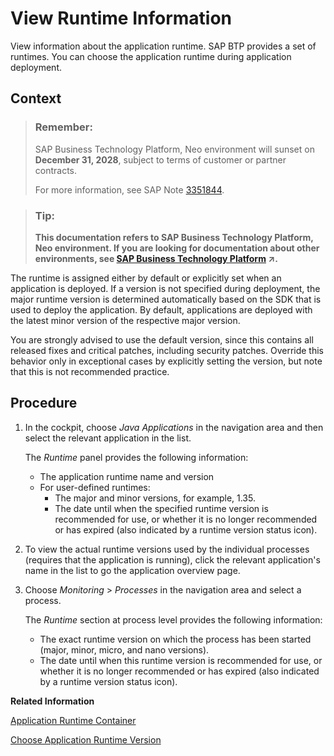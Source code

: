 <!-- loio343663e8f3e34573ac292106861a8590 -->

# View Runtime Information

View information about the application runtime. SAP BTP provides a set of runtimes. You can choose the application runtime during application deployment.



## Context

> ### Remember:  
> SAP Business Technology Platform, Neo environment will sunset on **December 31, 2028**, subject to terms of customer or partner contracts.
> 
> For more information, see SAP Note [3351844](https://launchpad.support.sap.com/#/notes/3351844).

> ### Tip:  
> **This documentation refers to SAP Business Technology Platform, Neo environment. If you are looking for documentation about other environments, see [SAP Business Technology Platform](https://help.sap.com/viewer/65de2977205c403bbc107264b8eccf4b/Cloud/en-US/6a2c1ab5a31b4ed9a2ce17a5329e1dd8.html "SAP Business Technology Platform (SAP BTP) is an integrated offering comprised of four technology portfolios: database and data management, application development and integration, analytics, and intelligent technologies. The platform offers users the ability to turn data into business value, compose end-to-end business processes, and build and extend SAP applications quickly.") :arrow_upper_right:.**

The runtime is assigned either by default or explicitly set when an application is deployed. If a version is not specified during deployment, the major runtime version is determined automatically based on the SDK that is used to deploy the application. By default, applications are deployed with the latest minor version of the respective major version.

You are strongly advised to use the default version, since this contains all released fixes and critical patches, including security patches. Override this behavior only in exceptional cases by explicitly setting the version, but note that this is not recommended practice.



## Procedure

1.  In the cockpit, choose *Java Applications* in the navigation area and then select the relevant application in the list.

    The *Runtime* panel provides the following information:

    -   The application runtime name and version
    -   For user-defined runtimes:
        -   The major and minor versions, for example, 1.35.
        -   The date until when the specified runtime version is recommended for use, or whether it is no longer recommended or has expired \(also indicated by a runtime version status icon\).


2.  To view the actual runtime versions used by the individual processes \(requires that the application is running\), click the relevant application's name in the list to go the application overview page.

3.  Choose *Monitoring* \> *Processes* in the navigation area and select a process.

    The *Runtime* section at process level provides the following information:

    -   The exact runtime version on which the process has been started \(major, minor, micro, and nano versions\).
    -   The date until when this runtime version is recommended for use, or whether it is no longer recommended or has expired \(also indicated by a runtime version status icon\).


**Related Information**  


[Application Runtime Container](../30-development-neo/application-runtime-container-7613bd2.md)

[Choose Application Runtime Version](choose-application-runtime-version-13afe5c.md "Applications deployed on SAP BTP are always started on the latest version of the application runtime container. This version contains all released fixes, critical patches and enhancements and is respectively the recommended option for applications. In some special cases, you can choose the version of the runtime container your application uses by specifying it with the parameter --runtime-version when deploying your application. To change this version, you need to redeploy the application without specifying this parameter.")

